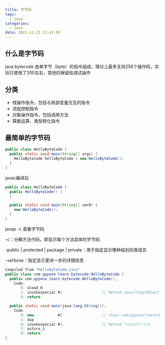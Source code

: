 ```yaml
---
title: 字节码
tags:
  - java
categories:
  - java
date: 2021-12-23 22:41:00
---
```


## 什么是字节码

java bytecode 由单字节（byte）的指令组成，理论上最多支持256个操作码，实际只使用了200左右，其他的保留给调试操作

## 分类

* 栈操作指令，包括与局部变量交互的指令
* 流程控制指令
* 对象操作指令，包括调用方法
* 算数运算、类型转化指令

## 最简单的字节码

```java
public class HelloByteCode {
  public static void main(String[] args) {
    HelloByteCode helloByteCode = new HelloByteCode();
  }
}
```

javac编译后

```java
public class HelloByteCode {
  public HelloByteCode() {
  }

  public static void main(String[] var0) {
    new HelloByteCode();
  }
}
```

javap -c 查看字节码

-c：分解方法代码，即显示每个方法具体的字节码

-public | protected | package | private：用于指定显示哪种级别的类成员

-verbose：指定显示更进一步的详细信息

```java
Compiled from "HelloByteCode.java"
public class com.qypone.learn.bytecode.HelloByteCode {
  public com.qypone.learn.bytecode.HelloByteCode();
    Code:
       0: aload_0
       1: invokespecial #1                  // Method java/lang/Object."<init>":()V
       4: return

  public static void main(java.lang.String[]);
    Code:
       0: new           #2                  // class com/qypone/learn/bytecode/HelloByteCode
       3: dup
       4: invokespecial #3                  // Method "<init>":()V
       7: astore_1
       8: return
}
```



